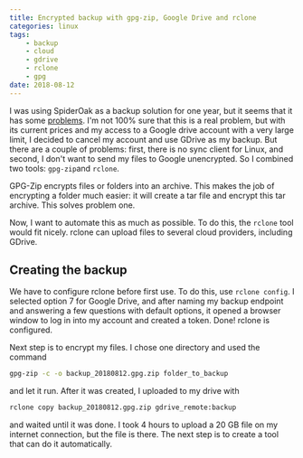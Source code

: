 ```yaml
---
title: Encrypted backup with gpg-zip, Google Drive and rclone
categories: linux
tags:
    - backup
    - cloud
    - gdrive
    - rclone
    - gpg
date: 2018-08-12
---
```


I was using SpiderOak as a backup solution for one year, but it seems that it has some 
[problems](https://www.reddit.com/r/privacy/comments/94nspi/spideroak_cans_its_warrant_canary_suffers/). I'm not
100% sure that this is a real problem, but with its current prices and my access to a Google drive account with a very large
limit, I decided to cancel my account and use GDrive as my backup. But there are a couple of problems:
first, there is no sync client for Linux, and second, I don't want to send my files to Google unencrypted. So I combined
two tools: `gpg-zip`and `rclone`.

GPG-Zip encrypts files or folders into an archive. This makes the job of encrypting a folder much easier: it will create
a tar file and encrypt this tar archive. This solves problem one.

Now, I want to automate this as much as possible. To do this, the `rclone` tool would fit nicely. rclone can upload files
to several cloud providers, including GDrive. 

## Creating the backup
We have to configure rclone before first use. To do this, use `rclone config`. I selected option 7 for Google Drive, and after
naming my backup endpoint and answering a few questions with default options, it opened a browser window to log in into my 
account and created a token. Done! rclone is configured.

Next step is to encrypt my files. I chose one directory and used the command

```bash
gpg-zip -c -o backup_20180812.gpg.zip folder_to_backup
```

and let it run. After it was created, I uploaded to my drive with

```bash
rclone copy backup_20180812.gpg.zip gdrive_remote:backup
```

and waited until it was done. I took 4 hours to upload a 20 GB file on my internet connection, but the file is there. The 
next step is to create a tool that can do it automatically.
